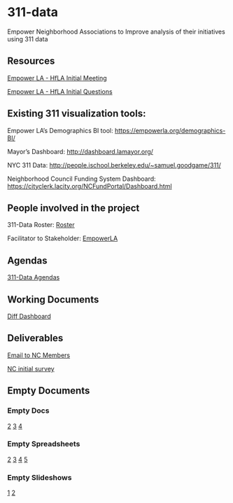 # 311-data
Empower Neighborhood Associations to Improve analysis of their initiatives using 311 data

## Resources
[Empower LA - HfLA Initial Meeting](https://docs.google.com/document/d/19jrYWjq_FfQbuqTfnwJFruWEo9pPF0R0qh4njDZsuzM)

[Empower LA - HfLA Initial Questions](https://docs.google.com/document/d/14WRgY_vjqG0FFLUPrB3Z4iARfm7cAsN3w0gjqdtoyjw/)

## Existing 311 visualization tools:
Empower LA’s Demographics BI tool: https://empowerla.org/demographics-BI/

Mayor’s Dashboard: http://dashboard.lamayor.org/

NYC 311 Data: http://people.ischool.berkeley.edu/~samuel.goodgame/311/

Neighborhood Council Funding System Dashboard: https://cityclerk.lacity.org/NCFundPortal/Dashboard.html

## People involved in the project
311-Data Roster: [Roster](https://docs.google.com/spreadsheets/d/1CZHH_91zTb9avfsJG9MtakCqbhLWQzTyTtQVNDqKqyM/edit#gid=0)

Facilitator to Stakeholder: [EmpowerLA](http://empowerla.org/)

## Agendas
[311-Data Agendas](https://docs.google.com/document/d/1Dr-AiOEBOGKDrAm7O2fxoZul2z5uSXH032QRzcUCYd0/edit)

## Working Documents
[Diff Dashboard](https://docs.google.com/document/d/1CNEJ1yAa41WbjMLYDB-UuTUjnd51X5tTJ9kWVQlH9NM/edit)

## Deliverables
[Email to NC Members](https://docs.google.com/document/d/12JQ46SVsyywmdwEFPpE-Q1xFHdXNIP-AnbSaPKs0Kvk/edit#)

[NC initial survey](https://drive.google.com/open?id=1N_cY23y4u04oHOlkyQId-K3k11J23lUGwMljmNHpmMk)

## Empty Documents

### Empty Docs
[2](https://docs.google.com/document/d/1_x34EPUycr6qN9FvDxc82Kx32AEapYjO4IRQqMgH2Vs/)
[3](https://docs.google.com/document/d/1PLWB7cygysmN099P3kNjYAvER6Acv-YNB7LQL-e5Wbc)
[4](https://docs.google.com/document/d/1aSdzl-qGjzqwWDkvY8FjrISgdLTA7mc6FRe0xzm3hKo)

### Empty Spreadsheets
[2](https://docs.google.com/spreadsheets/d/1ke7WaJv18n1v3wW3GtnMTg0_X3mbe1i2YdNy74ghJi0) 
[3](https://docs.google.com/spreadsheets/d/1gwikovvOWMhDjH-OHe3d5UUb0ZtMYUbnopjmZ5Ur1LM)
[4](https://docs.google.com/spreadsheets/d/1bDrcJ2FeMuSeiLbfabEtNZ9tpweqgu3mrTWSppzqDb4/)
[5](https://docs.google.com/spreadsheets/d/1AbghHVOxpZSGg10Byo3HMlYx-H6fYEixDks8rre8rns/)

### Empty Slideshows
[1](https://docs.google.com/presentation/d/12cDzPXwf4zWKcFAivy-UICm0dfXWaAP0dz3tqVuHwpo)
[2](https://docs.google.com/presentation/d/1-100TCpHeqcGJoZMKsKcvBcy6bfPjzrnYL8k2bE0qXk) 
